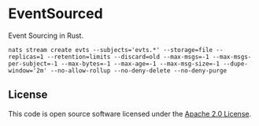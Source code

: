 # EventSourced

Event Sourcing in Rust.

```
nats stream create evts --subjects='evts.*' --storage=file --replicas=1 --retention=limits --discard=old --max-msgs=-1 --max-msgs-per-subject=-1 --max-bytes=-1 --max-age=-1 --max-msg-size=-1 --dupe-window='2m' --no-allow-rollup --no-deny-delete --no-deny-purge
```

## License ##

This code is open source software licensed under the [Apache 2.0 License](http://www.apache.org/licenses/LICENSE-2.0.html).
